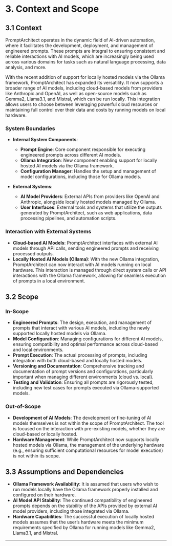 # 3. Context and Scope

## 3.1 Context

PromptArchitect operates in the dynamic field of AI-driven automation, where it facilitates the development, deployment, and management of engineered prompts. These prompts are integral to ensuring consistent and reliable interactions with AI models, which are increasingly being used across various domains for tasks such as natural language processing, data analysis, and more.

With the recent addition of support for locally hosted models via the Ollama framework, PromptArchitect has expanded its versatility. It now supports a broader range of AI models, including cloud-based models from providers like Anthropic and OpenAI, as well as open-source models such as Gemma2, Llama3.1, and Mistral, which can be run locally. This integration allows users to choose between leveraging powerful cloud resources or maintaining full control over their data and costs by running models on local hardware.

### System Boundaries

- **Internal System Components**:
  - **Prompt Engine**: Core component responsible for executing engineered prompts across different AI models.
  - **Ollama Integration**: New component enabling support for locally hosted AI models via the Ollama framework.
  - **Configuration Manager**: Handles the setup and management of model configurations, including those for Ollama models.

- **External Systems**:
  - **AI Model Providers**: External APIs from providers like OpenAI and Anthropic, alongside locally hosted models managed by Ollama.
  - **User Interfaces**: External tools and systems that utilize the outputs generated by PromptArchitect, such as web applications, data processing pipelines, and automation scripts.

### Interaction with External Systems

- **Cloud-based AI Models**: PromptArchitect interfaces with external AI models through API calls, sending engineered prompts and receiving processed outputs.
- **Locally Hosted AI Models (Ollama)**: With the new Ollama integration, PromptArchitect can now interact with AI models running on local hardware. This interaction is managed through direct system calls or API interactions with the Ollama framework, allowing for seamless execution of prompts in a local environment.

## 3.2 Scope

### In-Scope

- **Engineered Prompts**: The design, execution, and management of prompts that interact with various AI models, including the newly supported locally hosted models via Ollama.
- **Model Configuration**: Managing configurations for different AI models, ensuring compatibility and optimal performance across cloud-based and local environments.
- **Prompt Execution**: The actual processing of prompts, including integration with both cloud-based and locally hosted models.
- **Versioning and Documentation**: Comprehensive tracking and documentation of prompt versions and configurations, particularly important when managing different environments (cloud vs. local).
- **Testing and Validation**: Ensuring all prompts are rigorously tested, including new test cases for prompts executed via Ollama-supported models.

### Out-of-Scope

- **Development of AI Models**: The development or fine-tuning of AI models themselves is not within the scope of PromptArchitect. The tool is focused on the interaction with pre-existing models, whether they are cloud-based or locally hosted.
- **Hardware Management**: While PromptArchitect now supports locally hosted models via Ollama, the management of the underlying hardware (e.g., ensuring sufficient computational resources for model execution) is not within its scope.

## 3.3 Assumptions and Dependencies

- **Ollama Framework Availability**: It is assumed that users who wish to run models locally have the Ollama framework properly installed and configured on their hardware.
- **AI Model API Stability**: The continued compatibility of engineered prompts depends on the stability of the APIs provided by external AI model providers, including those integrated via Ollama.
- **Hardware Capabilities**: The successful execution of locally hosted models assumes that the user’s hardware meets the minimum requirements specified by Ollama for running models like Gemma2, Llama3.1, and Mistral.

---
